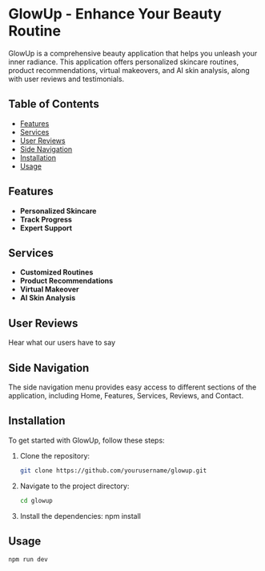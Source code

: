 # GlowUp - Enhance Your Beauty Routine

GlowUp is a comprehensive beauty application that helps you unleash your inner radiance. This application offers personalized skincare routines, product recommendations, virtual makeovers, and AI skin analysis, along with user reviews and testimonials.

## Table of Contents

- [Features](#features)
- [Services](#services)
- [User Reviews](#user-reviews)
- [Side Navigation](#side-navigation)
- [Installation](#installation)
- [Usage](#usage)

## Features

- **Personalized Skincare**
- **Track Progress**
- **Expert Support**

## Services

- **Customized Routines**
- **Product Recommendations**
- **Virtual Makeover**
- **AI Skin Analysis**

## User Reviews

Hear what our users have to say

## Side Navigation

The side navigation menu provides easy access to different sections of the application, including Home, Features, Services, Reviews, and Contact.

## Installation

To get started with GlowUp, follow these steps:

1. Clone the repository:
   ```bash
   git clone https://github.com/yourusername/glowup.git
2. Navigate to the project directory:
     ```bash
     cd glowup
3. Install the dependencies:
    npm install

## Usage
    npm run dev